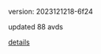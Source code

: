 version: 2023121218-6f24

updated 88 avds

[details](https://github.com/0x74f917491bfa7ebfa379/ali_avd_db/blob/master/change_log/2023/12/12/18/6f24.txt)
